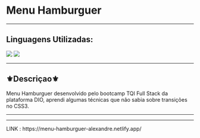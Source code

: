 <h1>Menu Hamburguer</h1>
<hr>
<h2>Linguagens Utilizadas:</h2>

<div style="display: inline_block">
  <img src="https://img.shields.io/badge/HTML5-E34F26?style=for-the-badge&logo=html5&logoColor=white"></img> 
  <img src="https://img.shields.io/badge/CSS3-1572B6?style=for-the-badge&logo=css3&logoColor=white"></img>
</div>



<hr>
<h2>⚜️Descriçao⚜️</h2>
<p>Menu Hamburguer desenvolvido pelo bootcamp TQI Full Stack da plataforma DIO, aprendi algumas técnicas que não sabia sobre transições no CSS3.</p>
<hr>


<hr>
LINK : https://menu-hamburguer-alexandre.netlify.app/
